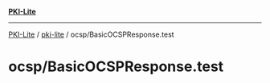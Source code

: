 [**PKI-Lite**](../../../README.md)

---

[PKI-Lite](../../../README.md) / [pki-lite](../../README.md) / ocsp/BasicOCSPResponse.test

# ocsp/BasicOCSPResponse.test
